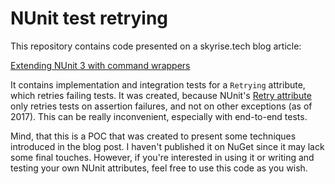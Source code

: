 # NUnit test retrying

This repository contains code presented on a skyrise.tech blog article:

[Extending NUnit 3 with command wrappers](https://www.skyrise.tech/blog/tech/extending-nunit-3-with-command-wrappers/)

It contains implementation and integration tests for a `Retrying` attribute, which retries failing tests. It was created, because NUnit's [Retry attribute](https://github.com/nunit/docs/wiki/Retry-Attribute) only retries tests on assertion failures, and not on other exceptions (as of 2017). This can be really inconvenient, especially with end-to-end tests.

Mind, that this is a POC that was created to present some techniques introduced in the blog post. I haven't published it on NuGet since it may lack some final touches. However, if you're interested in using it or writing and testing your own NUnit attributes, feel free to use this code as you wish.
